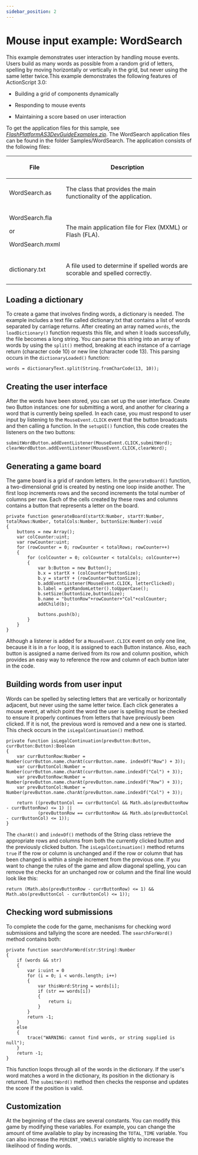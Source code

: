 ```yaml
---
sidebar_position: 2
---
```


# Mouse input example: WordSearch

This example demonstrates user interaction by handling mouse events. Users build
as many words as possible from a random grid of letters, spelling by moving
horizontally or vertically in the grid, but never using the same letter
twice.This example demonstrates the following features of ActionScript 3.0:

- Building a grid of components dynamically

- Responding to mouse events

- Maintaining a score based on user interaction

To get the application files for this sample, see
[_FlashPlatformAS3DevGuideExamples.zip_](https://github.com/joshtynjala/flash-platform-as3-dev-guide-examples/releases/tag/original).
The WordSearch application files can be found in the folder Samples/WordSearch.
The application consists of the following files:

<table>
<thead>
	<tr>
		<th><p>File</p></th>
		<th><p>Description</p></th>
	</tr>
</thead>
<tbody>
	<tr>
		<td><p>WordSearch.as</p></td>
		<td><p>The class that provides the main functionality of the application.</p></td>
	</tr>
	<tr>
		<td>
			<p>WordSearch.fla</p>
			<p>or</p>
			<p>WordSearch.mxml</p>
		</td>
		<td><p>The main application file for Flex (MXML) or Flash
(FLA).</p></td>
	</tr>
	<tr>
		<td><p>dictionary.txt</p></td>
		<td><p>A file used to determine if spelled words are scorable and
spelled correctly.</p></td>
	</tr>
</tbody>
</table>

## Loading a dictionary

To create a game that involves finding words, a dictionary is needed. The
example includes a text file called dictionary.txt that contains a list of words
separated by carriage returns. After creating an array named `words`, the
`loadDictionary()` function requests this file, and when it loads successfully,
the file becomes a long string. You can parse this string into an array of words
by using the `split()` method, breaking at each instance of a carriage return
(character code 10) or new line (character code 13). This parsing occurs in the
`dictionaryLoaded()` function:

```
words = dictionaryText.split(String.fromCharCode(13, 10));
```

## Creating the user interface

After the words have been stored, you can set up the user interface. Create two
Button instances: one for submitting a word, and another for clearing a word
that is currently being spelled. In each case, you must respond to user input by
listening to the `MouseEvent.CLICK` event that the button broadcasts and then
calling a function. In the `setupUI()` function, this code creates the listeners
on the two buttons:

```
submitWordButton.addEventListener(MouseEvent.CLICK,submitWord);
clearWordButton.addEventListener(MouseEvent.CLICK,clearWord);
```

## Generating a game board

The game board is a grid of random letters. In the `generateBoard()` function, a
two-dimensional grid is created by nesting one loop inside another. The first
loop increments rows and the second increments the total number of columns per
row. Each of the cells created by these rows and columns contains a button that
represents a letter on the board.

```
private function generateBoard(startX:Number, startY:Number, totalRows:Number, totalCols:Number, buttonSize:Number):void
{
	buttons = new Array();
	var colCounter:uint;
	var rowCounter:uint;
	for (rowCounter = 0; rowCounter < totalRows; rowCounter++)
	{
		for (colCounter = 0; colCounter < totalCols; colCounter++)
		{
			var b:Button = new Button();
			b.x = startX + (colCounter*buttonSize);
			b.y = startY + (rowCounter*buttonSize);
			b.addEventListener(MouseEvent.CLICK, letterClicked);
			b.label = getRandomLetter().toUpperCase();
			b.setSize(buttonSize,buttonSize);
			b.name = "buttonRow"+rowCounter+"Col"+colCounter;
			addChild(b);

			buttons.push(b);
		}
	}
}
```

Although a listener is added for a `MouseEvent.CLICK` event on only one line,
because it is in a `for` loop, it is assigned to each Button instance. Also,
each button is assigned a name derived from its row and column position, which
provides an easy way to reference the row and column of each button later in the
code.

## Building words from user input

Words can be spelled by selecting letters that are vertically or horizontally
adjacent, but never using the same letter twice. Each click generates a mouse
event, at which point the word the user is spelling must be checked to ensure it
properly continues from letters that have previously been clicked. If it is not,
the previous word is removed and a new one is started. This check occurs in the
`isLegalContinuation()` method.

```
private function isLegalContinuation(prevButton:Button, currButton:Button):Boolean
{
	var currButtonRow:Number = Number(currButton.name.charAt(currButton.name. indexOf("Row") + 3));
	var currButtonCol:Number = Number(currButton.name.charAt(currButton.name.indexOf("Col") + 3));
	var prevButtonRow:Number = Number(prevButton.name.charAt(prevButton.name.indexOf("Row") + 3));
	var prevButtonCol:Number = Number(prevButton.name.charAt(prevButton.name.indexOf("Col") + 3));

	return ((prevButtonCol == currButtonCol && Math.abs(prevButtonRow - currButtonRow) <= 1) ||
			(prevButtonRow == currButtonRow && Math.abs(prevButtonCol - currButtonCol) <= 1));
}
```

The `charAt()` and `indexOf()` methods of the String class retrieve the
appropriate rows and columns from both the currently clicked button and the
previously clicked button. The `isLegalContinuation()` method returns `true` if
the row or column is unchanged and if the row or column that has been changed is
within a single increment from the previous one. If you want to change the rules
of the game and allow diagonal spelling, you can remove the checks for an
unchanged row or column and the final line would look like this:

```
return (Math.abs(prevButtonRow - currButtonRow) <= 1) && Math.abs(prevButtonCol - currButtonCol) <= 1));
```

## Checking word submissions

To complete the code for the game, mechanisms for checking word submissions and
tallying the score are needed. The `searchForWord()` method contains both:

```
private function searchForWord(str:String):Number
{
	if (words && str)
	{
		var i:uint = 0
		for (i = 0; i < words.length; i++)
		{
			var thisWord:String = words[i];
			if (str == words[i])
			{
				return i;
			}
		}
		return -1;
	}
	else
	{
		trace("WARNING: cannot find words, or string supplied is null");
	}
	return -1;
}
```

This function loops through all of the words in the dictionary. If the user's
word matches a word in the dictionary, its position in the dictionary is
returned. The `submitWord()` method then checks the response and updates the
score if the position is valid.

## Customization

At the beginning of the class are several constants. You can modify this game by
modifying these variables. For example, you can change the amount of time
available to play by increasing the `TOTAL_TIME` variable. You can also increase
the `PERCENT_VOWELS` variable slightly to increase the likelihood of finding
words.
